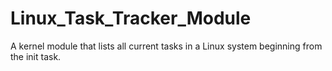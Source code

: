 # Linux_Task_Tracker_Module
A kernel module that lists all current tasks in a Linux  system beginning from the init task.

